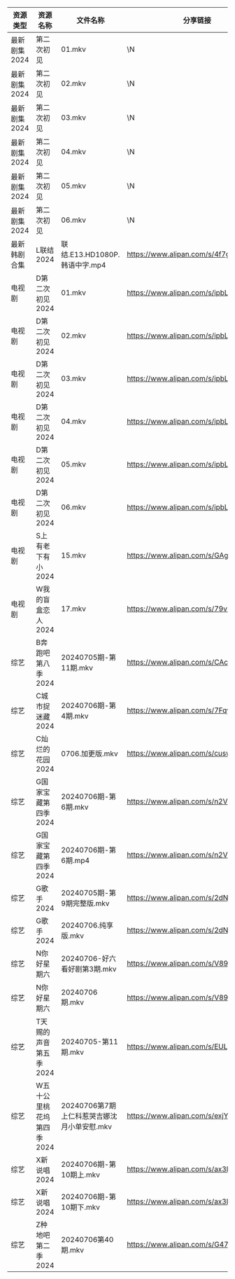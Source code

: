 | 资源类型     | 资源名称            | 文件名称                         | 分享链接                                 | 更新时间                |
| -------- | --------------- | ---------------------------- | ------------------------------------ | ------------------- |
| 最新剧集2024 | 第二次初见           | 01.mkv                       | \N                                   | 2024-07-06 21:10:17 |
| 最新剧集2024 | 第二次初见           | 02.mkv                       | \N                                   | 2024-07-06 21:10:16 |
| 最新剧集2024 | 第二次初见           | 03.mkv                       | \N                                   | 2024-07-06 21:10:16 |
| 最新剧集2024 | 第二次初见           | 04.mkv                       | \N                                   | 2024-07-06 21:10:16 |
| 最新剧集2024 | 第二次初见           | 05.mkv                       | \N                                   | 2024-07-06 21:10:15 |
| 最新剧集2024 | 第二次初见           | 06.mkv                       | \N                                   | 2024-07-06 21:10:15 |
| 最新韩剧合集   | L联结2024         | 联结.E13.HD1080P.韩语中字.mp4      | https://www.alipan.com/s/4f7g9UiAEUn | 2024-07-06 00:09:30 |
| 电视剧      | D第二次初见2024      | 01.mkv                       | https://www.alipan.com/s/ipbLPf4BECc | 2024-07-06 21:05:20 |
| 电视剧      | D第二次初见2024      | 02.mkv                       | https://www.alipan.com/s/ipbLPf4BECc | 2024-07-06 21:05:20 |
| 电视剧      | D第二次初见2024      | 03.mkv                       | https://www.alipan.com/s/ipbLPf4BECc | 2024-07-06 21:05:20 |
| 电视剧      | D第二次初见2024      | 04.mkv                       | https://www.alipan.com/s/ipbLPf4BECc | 2024-07-06 21:05:19 |
| 电视剧      | D第二次初见2024      | 05.mkv                       | https://www.alipan.com/s/ipbLPf4BECc | 2024-07-06 21:05:19 |
| 电视剧      | D第二次初见2024      | 06.mkv                       | https://www.alipan.com/s/ipbLPf4BECc | 2024-07-06 21:05:18 |
| 电视剧      | S上有老下有小2024     | 15.mkv                       | https://www.alipan.com/s/GAgAoekUHew | 2024-07-06 00:06:41 |
| 电视剧      | W我的盲盒恋人2024     | 17.mkv                       | https://www.alipan.com/s/79v6WG3ZjBK | 2024-07-06 14:07:01 |
| 综艺       | B奔跑吧第八季2024     | 20240705期-第11期.mkv           | https://www.alipan.com/s/CAcGkk8vZXT | 2024-07-06 00:07:06 |
| 综艺       | C城市捉迷藏2024      | 20240706期-第4期.mkv            | https://www.alipan.com/s/7FqyaDLUvoi | 2024-07-06 19:07:28 |
| 综艺       | C灿烂的花园2024      | 0706.加更版.mkv                 | https://www.alipan.com/s/cusw5oJaLFV | 2024-07-06 14:07:28 |
| 综艺       | G国家宝藏第四季2024    | 20240706期-第6期.mkv            | https://www.alipan.com/s/n2VqKM59HaH | 2024-07-06 21:10:08 |
| 综艺       | G国家宝藏第四季2024    | 20240706期-第6期.mp4            | https://www.alipan.com/s/n2VqKM59HaH | 2024-07-06 20:10:01 |
| 综艺       | G歌手2024         | 20240705期-第9期完整版.mkv         | https://www.alipan.com/s/2dNKCR1mK3D | 2024-07-06 00:07:29 |
| 综艺       | G歌手2024         | 20240706.纯享版.mkv             | https://www.alipan.com/s/2dNKCR1mK3D | 2024-07-06 14:07:31 |
| 综艺       | N你好星期六          | 20240706-好六看好剧第3期.mkv        | https://www.alipan.com/s/V89qnjC6T3z | 2024-07-06 18:09:06 |
| 综艺       | N你好星期六          | 20240706期.mkv                | https://www.alipan.com/s/V89qnjC6T3z | 2024-07-06 22:08:24 |
| 综艺       | T天赐的声音第五季2024   | 20240705-第11期.mkv            | https://www.alipan.com/s/EULgZTroyjo | 2024-07-06 12:08:30 |
| 综艺       | W五十公里桃花坞第四季2024 | 20240706第7期上仁科惹哭吉娜沈月小单安慰.mkv | https://www.alipan.com/s/exjYEbxNRBJ | 2024-07-06 14:08:35 |
| 综艺       | X新说唱2024        | 20240706期-第10期上.mkv          | https://www.alipan.com/s/ax3krBHPWuN | 2024-07-06 19:08:40 |
| 综艺       | X新说唱2024        | 20240706期-第10期下.mkv          | https://www.alipan.com/s/ax3krBHPWuN | 2024-07-06 19:08:39 |
| 综艺       | Z种地吧第二季2024     | 20240706第40期.mkv             | https://www.alipan.com/s/G47r6Pn4GFV | 2024-07-06 14:09:02 |
